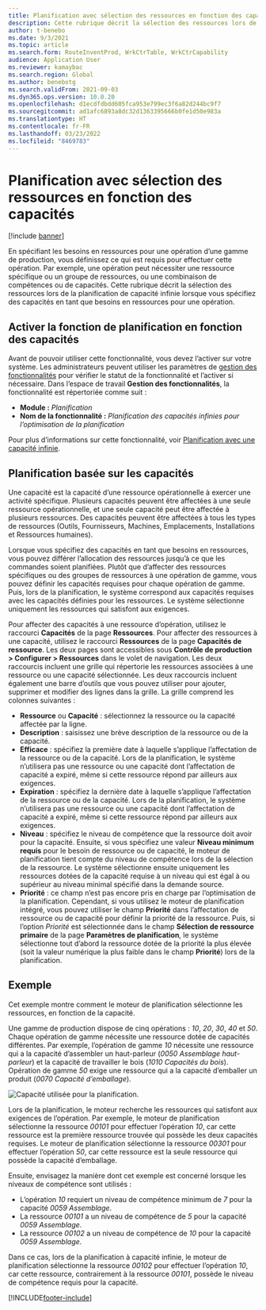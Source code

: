 ```yaml
---
title: Planification avec sélection des ressources en fonction des capacités
description: Cette rubrique décrit la sélection des ressources lors de la planification de capacité infinie lorsque vous spécifiez des capacités en tant que besoins en ressources pour une opération.
author: t-benebo
ms.date: 9/3/2021
ms.topic: article
ms.search.form: RouteInventProd, WrkCtrTable, WrkCtrCapability
audience: Application User
ms.reviewer: kamaybac
ms.search.region: Global
ms.author: benebotg
ms.search.validFrom: 2021-09-03
ms.dyn365.ops.version: 10.0.20
ms.openlocfilehash: d1ecdfdbdd605fca953e799ec3f6a82d244bc9f7
ms.sourcegitcommit: ad1afc6893a8dc32d1363395666b0fe1d50e983a
ms.translationtype: HT
ms.contentlocale: fr-FR
ms.lasthandoff: 03/23/2022
ms.locfileid: "8469783"
---
```

# <a name="scheduling-with-resource-selection-based-on-capability"></a>Planification avec sélection des ressources en fonction des capacités

[!include [banner](../../includes/banner.md)]

En spécifiant les besoins en ressources pour une opération d’une gamme de production, vous définissez ce qui est requis pour effectuer cette opération. Par exemple, une opération peut nécessiter une ressource spécifique ou un groupe de ressources, ou une combinaison de compétences ou de capacités. Cette rubrique décrit la sélection des ressources lors de la planification de capacité infinie lorsque vous spécifiez des capacités en tant que besoins en ressources pour une opération.

## <a name="turn-on-the-capability-based-scheduling-feature"></a>Activer la fonction de planification en fonction des capacités

Avant de pouvoir utiliser cette fonctionnalité, vous devez l’activer sur votre système. Les administrateurs peuvent utiliser les paramètres de [gestion des fonctionnalités](../../../fin-ops-core/fin-ops/get-started/feature-management/feature-management-overview.md) pour vérifier le statut de la fonctionnalité et l’activer si nécessaire. Dans l’espace de travail **Gestion des fonctionnalités**, la fonctionnalité est répertoriée comme suit :

- **Module :** *Planification*
- **Nom de la fonctionnalité :** *Planification des capacités infinies pour l’optimisation de la planification*

Pour plus d’informations sur cette fonctionnalité, voir [Planification avec une capacité infinie](infinite-capacity-planning.md).

## <a name="capability-based-scheduling"></a>Planification basée sur les capacités

Une capacité est la capacité d’une ressource opérationnelle à exercer une activité spécifique. Plusieurs capacités peuvent être affectées à une seule ressource opérationnelle, et une seule capacité peut être affectée à plusieurs ressources. Des capacités peuvent être affectées à tous les types de ressources (Outils, Fournisseurs, Machines, Emplacements, Installations et Ressources humaines).

Lorsque vous spécifiez des capacités en tant que besoins en ressources, vous pouvez différer l’allocation des ressources jusqu’à ce que les commandes soient planifiées. Plutôt que d’affecter des ressources spécifiques ou des groupes de ressources à une opération de gamme, vous pouvez définir les capacités requises pour chaque opération de gamme. Puis, lors de la planification, le système correspond aux capacités requises avec les capacités définies pour les ressources. Le système sélectionne uniquement les ressources qui satisfont aux exigences.

Pour affecter des capacités à une ressource d’opération, utilisez le raccourci **Capacités** de la page **Ressources**. Pour affecter des ressources à une capacité, utilisez le raccourci **Ressources** de la page **Capacités de ressource**. Les deux pages sont accessibles sous **Contrôle de production \> Configurer \> Ressources** dans le volet de navigation. Les deux raccourcis incluent une grille qui répertorie les ressources associées à une ressource ou une capacité sélectionnée. Les deux raccourcis incluent également une barre d’outils que vous pouvez utiliser pour ajouter, supprimer et modifier des lignes dans la grille. La grille comprend les colonnes suivantes :

- **Ressource** ou **Capacité** : sélectionnez la ressource ou la capacité affectée par la ligne.
- **Description** : saisissez une brève description de la ressource ou de la capacité.
- **Efficace** : spécifiez la première date à laquelle s’applique l’affectation de la ressource ou de la capacité. Lors de la planification, le système n’utilisera pas une ressource ou une capacité dont l’affectation de capacité a expiré, même si cette ressource répond par ailleurs aux exigences.
- **Expiration** : spécifiez la dernière date à laquelle s’applique l’affectation de la ressource ou de la capacité. Lors de la planification, le système n’utilisera pas une ressource ou une capacité dont l’affectation de capacité a expiré, même si cette ressource répond par ailleurs aux exigences.
- **Niveau** : spécifiez le niveau de compétence que la ressource doit avoir pour la capacité. Ensuite, si vous spécifiez une valeur **Niveau minimum requis** pour le besoin de ressource ou de capacité, le moteur de planification tient compte du niveau de compétence lors de la sélection de la ressource. Le système sélectionne ensuite uniquement les ressources dotées de la capacité requise à un niveau qui est égal à ou supérieur au niveau minimal spécifié dans la demande source.
- **Priorité** : ce champ n’est pas encore pris en charge par l’optimisation de la planification. Cependant, si vous utilisez le moteur de planification intégré, vous pouvez utiliser le champ **Priorité** dans l’affectation de ressource ou de capacité pour définir la priorité de la ressource. Puis, si l’option *Priorité* est sélectionnée dans le champ **Sélection de ressource primaire** de la page **Paramètres de planification**, le système sélectionne tout d’abord la ressource dotée de la priorité la plus élevée (soit la valeur numérique la plus faible dans le champ **Priorité**) lors de la planification.

## <a name="example"></a>Exemple

Cet exemple montre comment le moteur de planification sélectionne les ressources, en fonction de la capacité.

Une gamme de production dispose de cinq opérations : *10*, *20*, *30*, *40* et *50*. Chaque opération de gamme nécessite une ressource dotée de capacités différentes. Par exemple, l’opération de gamme *10* nécessite une ressource qui a la capacité d’assembler un haut-parleur (*0050 Assemblage haut-parleur*) et la capacité de travailler le bois (*1010 Capacités du bois*). Opération de gamme *50* exige une ressource qui a la capacité d’emballer un produit (*0070 Capacité d’emballage*).

![Capacité utilisée pour la planification.](media/capability-based-scheduling.png "Capacité utilisée pour la planification.")

Lors de la planification, le moteur recherche les ressources qui satisfont aux exigences de l’opération. Par exemple, le moteur de planification sélectionne la ressource *00101* pour effectuer l’opération *10*, car cette ressource est la première ressource trouvée qui possède les deux capacités requises. Le moteur de planification sélectionne la ressource *00301* pour effectuer l’opération *50*, car cette ressource est la seule ressource qui possède la capacité d’emballage.

Ensuite, envisagez la manière dont cet exemple est concerné lorsque les niveaux de compétence sont utilisés :

- L’opération *10* requiert un niveau de compétence minimum de *7* pour la capacité *0059 Assemblage*.
- La ressource *00101* a un niveau de compétence de *5* pour la capacité *0059 Assemblage*.
- La ressource *00102* a un niveau de compétence de *10* pour la capacité *0059 Assemblage*.

Dans ce cas, lors de la planification à capacité infinie, le moteur de planification sélectionne la ressource *00102* pour effectuer l’opération *10*, car cette ressource, contrairement à la ressource *00101*, possède le niveau de compétence requis pour la capacité.

[!INCLUDE[footer-include](../../../includes/footer-banner.md)]
